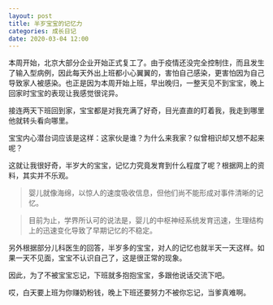 ```yaml
---
layout: post
title: 半岁宝宝的记忆力
categories: 成长日记
date: 2020-03-04 12:00
---
```


本周开始，北京大部分企业开始正式复工了。由于疫情还没完全控制住，而且发生了输入型病例，因此每天外出上班都小心翼翼的，害怕自己感染，更害怕因为自己导致家人被感染。也正是因为本周开始上班，早出晚归，一整天见不到宝宝，晚上回家时宝宝的表现让我感觉很诧异。

<!--more-->

接连两天下班回到家，宝宝都是对我充满了好奇，目光直直的盯着我，我走到哪里他就转头看向哪里。

宝宝内心潜台词应该是这样：这家伙是谁？为什么来我家？似曾相识却又想不起来呢？

这就让我很好奇，半岁大的宝宝，记忆力究竟发育到什么程度了呢？根据网上的资料，其实并不乐观。

> 婴儿就像海绵，以惊人的速度吸收信息，但他们尚不能形成对事件清晰的记忆。

> 目前为止，学界所认可的说法是，婴儿的中枢神经系统发育迅速，生理结构上的迅速变化导致了早期记忆的不稳定。

另外根据部分儿科医生的回答，半岁多的宝宝，对人的记忆也就半天一天这样。如果一天不见面，宝宝不认识自己了，这是很正常的现象。

因此，为了不被宝宝忘记，下班就多抱抱宝宝，多跟他说话交流下吧。

哎，白天要上班为你赚奶粉钱，晚上下班还要努力不被你忘记，当爹真难啊。
